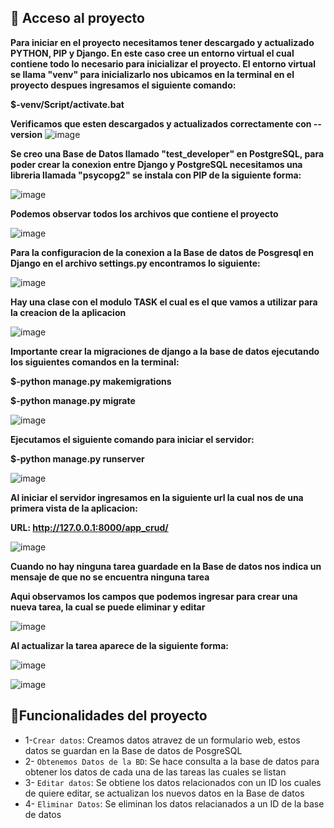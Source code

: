## 📁 Acceso al proyecto

**Para iniciar en el proyecto necesitamos tener descargado y actualizado PYTHON, PIP y Django. En este caso cree un entorno virtual el cual contiene todo lo necesario para inicializar el proyecto. El entorno virtual se llama "venv" para inicializarlo nos ubicamos en la terminal en el proyecto despues ingresamos el siguiente comando:**

**$-venv/Script/activate.bat**

**Verificamos que esten descargados y actualizados correctamente con --version**
![image](https://user-images.githubusercontent.com/64494150/219547262-b1b8508b-4361-4a12-8a0f-09769824562b.png)

**Se creo una Base de Datos llamado "test_developer" en PostgreSQL, para poder crear la conexion entre Django y PostgreSQL necesitamos una libreria llamada "psycopg2" se instala con PIP de la siguiente forma:**

![image](https://user-images.githubusercontent.com/64494150/219547996-19051095-f2d3-494d-a9d0-d9664d929bea.png)

**Podemos observar todos los archivos que contiene el proyecto**


![image](https://user-images.githubusercontent.com/64494150/219548540-28457e27-f5dc-450b-9bf8-d09d6e26fc5c.png)

**Para la configuracion de la conexion a la Base de datos de Posgresql en Django en el archivo settings.py encontramos lo siguiente:**

![image](https://user-images.githubusercontent.com/64494150/219549804-77cac557-0a39-4d4d-8e0a-a0fdc3efc71d.png)

**Hay una clase con el modulo TASK el cual es el que vamos a utilizar para la creacion de la aplicacion**

![image](https://user-images.githubusercontent.com/64494150/219550059-ece8d087-b842-473b-a8e0-20b3d14dcb63.png)

**Importante crear la migraciones de django a la base de datos ejecutando los siguientes comandos en la terminal:**

**$-python manage.py makemigrations**

**$-python manage.py migrate**

![image](https://user-images.githubusercontent.com/64494150/219550349-e5ee8438-2ba3-46da-83fe-90e3492fb85b.png)

**Ejecutamos el siguiente comando para iniciar el servidor:**

**$-python manage.py runserver**

![image](https://user-images.githubusercontent.com/64494150/219550618-4ebe4493-ba99-4457-b630-2a29a179b33e.png)

**Al iniciar el servidor ingresamos en la siguiente url la cual nos de una primera vista de la aplicacion:**

**URL: http://127.0.0.1:8000/app_crud/**

![image](https://user-images.githubusercontent.com/64494150/219551034-e2abbf00-e735-4b9c-b48a-f4c7f17f0675.png)

**Cuando no hay ninguna tarea guardade en la Base de datos nos indica un mensaje de que no se encuentra ninguna tarea**

**Aqui observamos los campos que podemos ingresar para crear una nueva tarea, la cual se puede eliminar y editar**

![image](https://user-images.githubusercontent.com/64494150/219551273-c968d727-222a-44d6-b65f-cb9db991a93d.png)

**Al actualizar la tarea aparece de la siguiente forma:**

![image](https://user-images.githubusercontent.com/64494150/219551661-ab90461b-2381-457d-9e6f-f0ec943e3a74.png)

![image](https://user-images.githubusercontent.com/64494150/219551719-a95b4a85-fdc9-4cd5-bd8e-4dc4f6b2a046.png)





## :hammer:Funcionalidades del proyecto

- 1-`Crear datos`: Creamos datos atravez de un formulario web, estos datos se guardan en la Base de datos de PosgreSQL
- 2- `Obtenemos Datos de la BD`: Se hace consulta a la base de datos para obtener los datos de cada una de las tareas las cuales se listan  
- 3- `Editar datos`: Se obtiene los datos relacionados con un ID los cuales de quiere editar, se actualizan los nuevos datos en la Base de datos
- 4- `Eliminar Datos`: Se eliminan los datos relacianados a un ID de la base de datos
